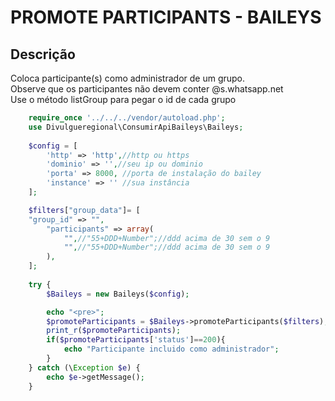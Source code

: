 #  PROMOTE PARTICIPANTS - BAILEYS

## Descrição
Coloca  participante(s) como administrador de um grupo.<br>
Observe que os participantes não devem conter @s.whatsapp.net<br>
Use o método listGroup para pegar o id de cada grupo

```php
    require_once '../../../vendor/autoload.php';
    use Divulgueregional\ConsumirApiBaileys\Baileys;
    
    $config = [
        'http' => 'http',//http ou https
        'dominio' => '',//seu ip ou dominio
        'porta' => 8000, //porta de instalação do bailey
        'instance' => '' //sua instância
    ];

    $filters["group_data"]= [
    "group_id" => "",
        "participants" => array(
            "",//"55+DDD+Number";//ddd acima de 30 sem o 9
            "",//"55+DDD+Number";//ddd acima de 30 sem o 9
        ),
    ];
    
    try {
        $Baileys = new Baileys($config);

        echo "<pre>";
        $promoteParticipants = $Baileys->promoteParticipants($filters);
        print_r($promoteParticipants);
        if($promoteParticipants['status']==200){
            echo "Participante incluido como administrador";
        }
    } catch (\Exception $e) {
        echo $e->getMessage();
    }
```
